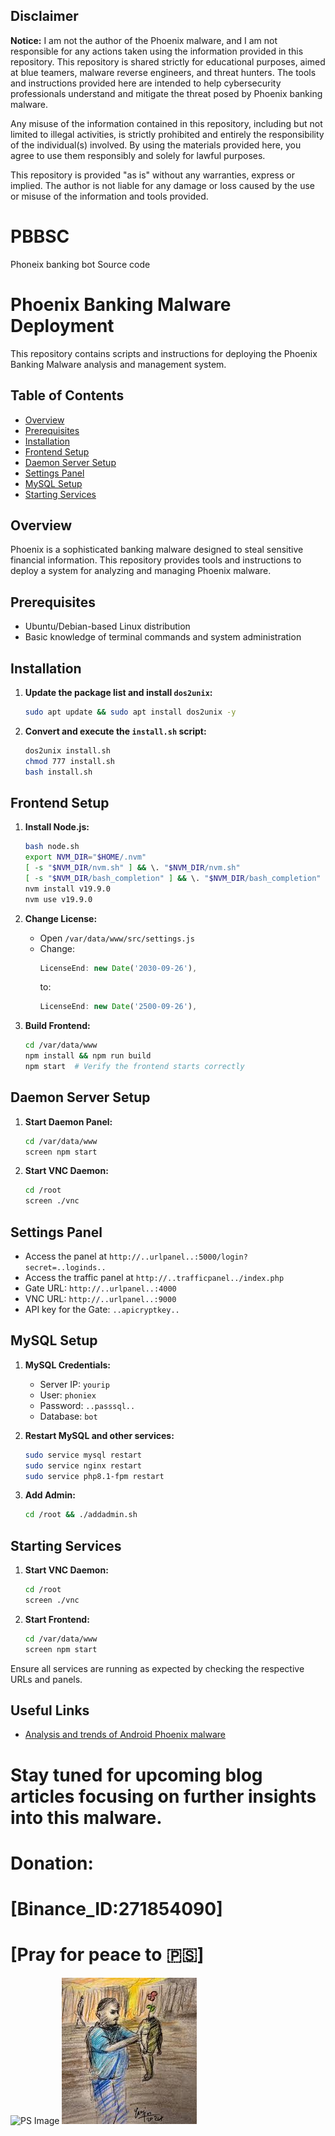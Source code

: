## Disclaimer

**Notice:** I am not the author of the Phoenix malware, and I am not responsible for any actions taken using the information provided in this repository. This repository is shared strictly for educational purposes, aimed at blue teamers, malware reverse engineers, and threat hunters. The tools and instructions provided here are intended to help cybersecurity professionals understand and mitigate the threat posed by Phoenix banking malware.

Any misuse of the information contained in this repository, including but not limited to illegal activities, is strictly prohibited and entirely the responsibility of the individual(s) involved. By using the materials provided here, you agree to use them responsibly and solely for lawful purposes.

This repository is provided "as is" without any warranties, express or implied. The author is not liable for any damage or loss caused by the use or misuse of the information and tools provided.
# PBBSC
Phoneix banking bot Source code
# Phoenix Banking Malware Deployment

This repository contains scripts and instructions for deploying the Phoenix Banking Malware analysis and management system.

## Table of Contents
- [Overview](#overview)
- [Prerequisites](#prerequisites)
- [Installation](#installation)
- [Frontend Setup](#frontend-setup)
- [Daemon Server Setup](#daemon-server-setup)
- [Settings Panel](#settings-panel)
- [MySQL Setup](#mysql-setup)
- [Starting Services](#starting-services)

## Overview

Phoenix is a sophisticated banking malware designed to steal sensitive financial information. This repository provides tools and instructions to deploy a system for analyzing and managing Phoenix malware.

## Prerequisites

- Ubuntu/Debian-based Linux distribution
- Basic knowledge of terminal commands and system administration

## Installation

1. **Update the package list and install `dos2unix`:**
    ```sh
    sudo apt update && sudo apt install dos2unix -y
    ```

2. **Convert and execute the `install.sh` script:**
    ```sh
    dos2unix install.sh
    chmod 777 install.sh
    bash install.sh
    ```

## Frontend Setup

1. **Install Node.js:**
    ```sh
    bash node.sh 
    export NVM_DIR="$HOME/.nvm"
    [ -s "$NVM_DIR/nvm.sh" ] && \. "$NVM_DIR/nvm.sh"
    [ -s "$NVM_DIR/bash_completion" ] && \. "$NVM_DIR/bash_completion"
    nvm install v19.9.0
    nvm use v19.9.0
    ```

2. **Change License:**
    - Open `/var/data/www/src/settings.js`
    - Change:
      ```js
      LicenseEnd: new Date('2030-09-26'),
      ```
      to:
      ```js
      LicenseEnd: new Date('2500-09-26'),
      ```

3. **Build Frontend:**
    ```sh
    cd /var/data/www
    npm install && npm run build
    npm start  # Verify the frontend starts correctly
    ```

## Daemon Server Setup

1. **Start Daemon Panel:**
    ```sh
    cd /var/data/www
    screen npm start
    ```

2. **Start VNC Daemon:**
    ```sh
    cd /root
    screen ./vnc
    ```

## Settings Panel

- Access the panel at `http://..urlpanel..:5000/login?secret=..loginds..`
- Access the traffic panel at `http://..trafficpanel../index.php`
- Gate URL: `http://..urlpanel..:4000`
- VNC URL: `http://..urlpanel..:9000`
- API key for the Gate: `..apicryptkey..`

## MySQL Setup

1. **MySQL Credentials:**
    - Server IP: `yourip`
    - User: `phoniex`
    - Password: `..passsql..`
    - Database: `bot`

2. **Restart MySQL and other services:**
    ```sh
    sudo service mysql restart
    sudo service nginx restart
    sudo service php8.1-fpm restart
    ```

3. **Add Admin:**
    ```sh
    cd /root && ./addadmin.sh
    ```

## Starting Services

1. **Start VNC Daemon:**
    ```sh
    cd /root
    screen ./vnc
    ```

2. **Start Frontend:**
    ```sh
    cd /var/data/www
    screen npm start
    ```

Ensure all services are running as expected by checking the respective URLs and panels.

## Useful Links

- [Analysis and trends of Android Phoenix malware](https://cryptax.medium.com/android-phoenix-authors-claims-sample-identification-and-trends-f199cbc9901d)

# Stay tuned for upcoming blog articles focusing on further insights into this malware.

# Donation:
# [Binance_ID:271854090]

# [Pray for peace to 🇵🇸]

![PS Image](https://www.humeurs.be/wp-content/uploads/2023/10/PAN20231016_Crabes-1200-web-1024x838.jpg)
![PSS Image](./images.jpg)
